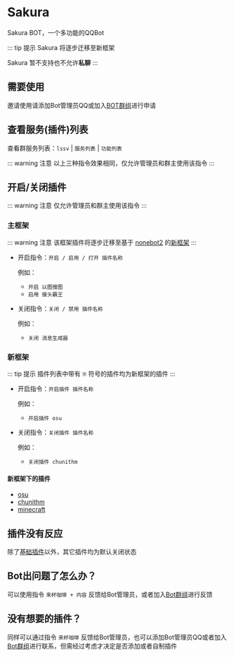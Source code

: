 # Sakura

Sakura BOT，一个多功能的QQBot

::: tip 提示
Sakura 将逐步迁移至新框架

Sakura 暂不支持也不允许**私聊**
:::

## 需要使用

邀请使用请添加Bot管理员QQ或加入[BOT群组](https://jq.qq.com/?_wv=1027&k=321QMhqK)进行申请

## 查看服务(插件)列表

查看群服务列表：`lssv` | `服务列表` | `功能列表`

::: warning 注意
以上三种指令效果相同，仅允许管理员和群主使用该指令
:::

## 开启/关闭插件

::: warning 注意
仅允许管理员和群主使用该指令
:::

### 主框架

::: warning 注意
该框架插件将逐步迁移至基于 [nonebot2](https://nonebot.dev/) 的[新框架](#新框架)
:::

- 开启指令：`开启 / 启用 / 打开 插件名称`

  例如：
    - `开启 以图搜图`
    - `启用 接头霸王`

- 关闭指令：`关闭 / 禁用 插件名称`

  例如：
    - `关闭 消息生成器`

### 新框架

::: tip 提示
插件列表中带有 `※` 符号的插件均为新框架的插件
:::

- 开启指令：`开启插件 插件名称`

  例如：
    - `开启插件 osu`

- 关闭指令：`关闭插件 插件名称`

  例如：
    - `关闭插件 chunithm`

#### 新框架下的插件

- [osu](/plugins/rhythmgame/osu!.md)
- [chunithm](/plugins/rhythmgame/chunithm.md)
- [minecraft](/plugins/other/minecraft.md)

## 插件没有反应

除了[基础插件](/plugins/basic/index.md)以外，其它插件均为默认关闭状态

## Bot出问题了怎么办？

可以使用指令 `来杯咖啡 + 内容` 反馈给Bot管理员，或者加入[Bot群组](https://jq.qq.com/?_wv=1027&k=321QMhqK)进行反馈

## 没有想要的插件？

同样可以通过指令 `来杯咖啡` 反馈给Bot管理员，也可以添加Bot管理员QQ或者加入[Bot群组](https://jq.qq.com/?_wv=1027&k=321QMhqK)进行联系，但需经过考虑才决定是否添加或者自制插件